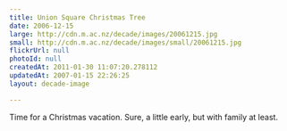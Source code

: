 ```yaml
---
title: Union Square Christmas Tree
date: 2006-12-15
large: http://cdn.m.ac.nz/decade/images/20061215.jpg
small: http://cdn.m.ac.nz/decade/images/small/20061215.jpg
flickrUrl: null
photoId: null
createdAt: 2011-01-30 11:07:20.278112
updatedAt: 2007-01-15 22:26:25
layout: decade-image

---
```

Time for a Christmas vacation. Sure, a little early, but with family at least.
